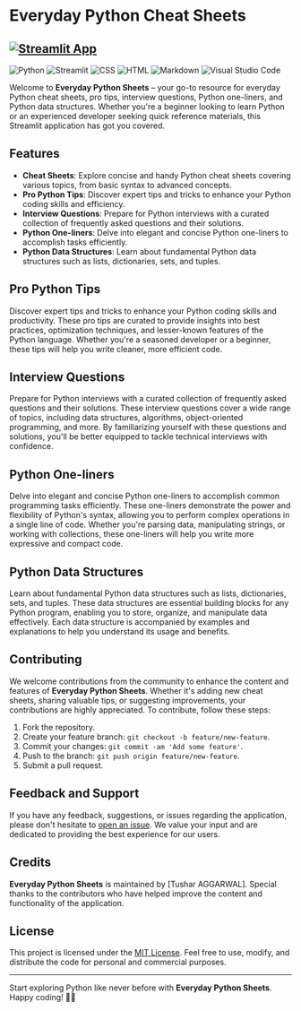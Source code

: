 # Everyday Python Cheat Sheets
## [![Streamlit App](https://static.streamlit.io/badges/streamlit_badge_black_white.svg)](https://everyday-python.streamlit.app/)

![Python](https://img.shields.io/badge/python-3670A0?style=for-the-badge&logo=python&logoColor=ffdd54)
![Streamlit](https://img.shields.io/badge/Streamlit-FF4B4B.svg?style=for-the-badge&logo=Streamlit&logoColor=white)
![CSS](https://img.shields.io/badge/CSS3-1572B6.svg?style=for-the-badge&logo=CSS3&logoColor=white)
![HTML](https://img.shields.io/badge/HTML5-E34F26.svg?style=for-the-badge&logo=HTML5&logoColor=white)
![Markdown](https://img.shields.io/badge/markdown-%23000000.svg?style=for-the-badge&logo=markdown&logoColor=white)
![Visual Studio Code](https://img.shields.io/badge/Visual%20Studio%20Code-0078d7.svg?style=for-the-badge&logo=visual-studio-code&logoColor=white)

Welcome to **Everyday Python Sheets** – your go-to resource for everyday Python cheat sheets, pro tips, interview questions, Python one-liners, and Python data structures. Whether you're a beginner looking to learn Python or an experienced developer seeking quick reference materials, this Streamlit application has got you covered.


## Features

- **Cheat Sheets**: Explore concise and handy Python cheat sheets covering various topics, from basic syntax to advanced concepts.
- **Pro Python Tips**: Discover expert tips and tricks to enhance your Python coding skills and efficiency.
- **Interview Questions**: Prepare for Python interviews with a curated collection of frequently asked questions and their solutions.
- **Python One-liners**: Delve into elegant and concise Python one-liners to accomplish tasks efficiently.
- **Python Data Structures**: Learn about fundamental Python data structures such as lists, dictionaries, sets, and tuples.

## Pro Python Tips

Discover expert tips and tricks to enhance your Python coding skills and productivity. These pro tips are curated to provide insights into best practices, optimization techniques, and lesser-known features of the Python language. Whether you're a seasoned developer or a beginner, these tips will help you write cleaner, more efficient code.

## Interview Questions

Prepare for Python interviews with a curated collection of frequently asked questions and their solutions. These interview questions cover a wide range of topics, including data structures, algorithms, object-oriented programming, and more. By familiarizing yourself with these questions and solutions, you'll be better equipped to tackle technical interviews with confidence.

## Python One-liners

Delve into elegant and concise Python one-liners to accomplish common programming tasks efficiently. These one-liners demonstrate the power and flexibility of Python's syntax, allowing you to perform complex operations in a single line of code. Whether you're parsing data, manipulating strings, or working with collections, these one-liners will help you write more expressive and compact code.

## Python Data Structures

Learn about fundamental Python data structures such as lists, dictionaries, sets, and tuples. These data structures are essential building blocks for any Python program, enabling you to store, organize, and manipulate data effectively. Each data structure is accompanied by examples and explanations to help you understand its usage and benefits.


## Contributing

We welcome contributions from the community to enhance the content and features of **Everyday Python Sheets**. Whether it's adding new cheat sheets, sharing valuable tips, or suggesting improvements, your contributions are highly appreciated. To contribute, follow these steps:

1. Fork the repository.
2. Create your feature branch: `git checkout -b feature/new-feature`.
3. Commit your changes: `git commit -am 'Add some feature'`.
4. Push to the branch: `git push origin feature/new-feature`.
5. Submit a pull request.

## Feedback and Support

If you have any feedback, suggestions, or issues regarding the application, please don't hesitate to [open an issue](https://github.com/tushar2704/Everyday_Python-Sheets/issues). We value your input and are dedicated to providing the best experience for our users.

## Credits

**Everyday Python Sheets** is maintained by [Tushar AGGARWAL]. Special thanks to the contributors who have helped improve the content and functionality of the application.

## License

This project is licensed under the [MIT License](LICENSE). Feel free to use, modify, and distribute the code for personal and commercial purposes.

---

Start exploring Python like never before with **Everyday Python Sheets**. Happy coding! 🐍✨
